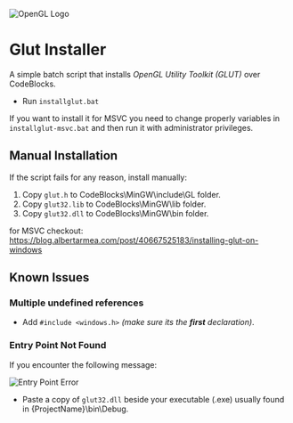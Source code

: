 ![OpenGL Logo](/images/opengl_logo.jpg?raw=true "OpenGL")

# Glut Installer

A simple batch script that installs _OpenGL Utility Toolkit (GLUT)_ over CodeBlocks.

- Run `installglut.bat`

If you want to install it for MSVC you need to change properly variables in `installglut-msvc.bat` and then run it with administrator privileges.

## Manual Installation

If the script fails for any reason, install manually:

1. Copy `glut.h` to CodeBlocks\MinGW\include\GL folder.
1. Copy `glut32.lib` to CodeBlocks\MinGW\lib folder.
1. Copy `glut32.dll` to CodeBlocks\MinGW\bin folder.

for MSVC checkout: https://blog.albertarmea.com/post/40667525183/installing-glut-on-windows

## Known Issues

### Multiple undefined references

- Add `#include <windows.h>`
  _(make sure its the **first** declaration)_.

### Entry Point Not Found

If you encounter the following message:

![Entry Point Error](/images/entry_point_error.png?raw=true "Entry Point Error")

- Paste a copy of `glut32.dll` beside your executable (.exe) usually found in {ProjectName}\bin\Debug.
